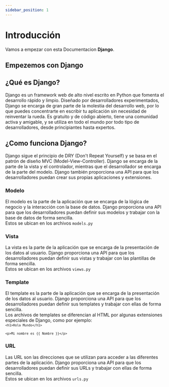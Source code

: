 ```yaml
---
sidebar_position: 1
---
```


# Introducción

Vamos a empezar con esta Documentacion **Django**.

## Empezemos con Django 

## ¿Qué es Django?
Django es un framework web de alto nivel escrito en Python que fomenta el desarrollo rápido y limpio. Diseñado por desarrolladores experimentados, Django se encarga de gran parte de la molestia del desarrollo web, por lo que puedes concentrarte en escribir tu aplicación sin necesidad de reinventar la rueda. Es gratuito y de código abierto, tiene una comunidad activa y amigable, y se utiliza en todo el mundo por todo tipo de desarrolladores, desde principiantes hasta expertos.

## ¿Como funciona Django?

Django sigue el principio de DRY (Don't Repeat Yourself) y se basa en el patrón de diseño MVC (Model-View-Controller). Django se encarga de la parte de la vista y el controlador, mientras que el desarrollador se encarga de la parte del modelo. Django también proporciona una API para que los desarrolladores puedan crear sus propias aplicaciones y extensiones.
### Modelo
El modelo es la parte de la aplicación que se encarga de la lógica de negocio y la interacción con la base de datos. Django proporciona una API para que los desarrolladores puedan definir sus modelos y trabajar con la base de datos de forma sencilla.<br />Estos se ubican en los archivos `models.py`
### Vista
La vista es la parte de la aplicación que se encarga de la presentación de los datos al usuario. Django proporciona una API para que los desarrolladores puedan definir sus vistas y trabajar con las plantillas de forma sencilla.<br />Estos se ubican en los archivos `views.py` 
### Template
El template es la parte de la aplicación que se encarga de la presentación de los datos al usuario. Django proporciona una API para que los desarrolladores puedan definir sus templates y trabajar con ellas de forma sencilla. <br />Los archivos de templates se diferencian al HTML por algunas extensiones especiales de Django, como por ejemplo:<br /><code>`<h1>Hola Mundo</h1>` <br /> `<p>Mi nombre es {{ Nombre }}</p>`</code>
### URL
Las URL son las direcciones que se utilizan para acceder a las diferentes partes de la aplicación. Django proporciona una API para que los desarrolladores puedan definir sus URLs y trabajar con ellas de forma sencilla. <br />Estos se ubican en los archivos `urls.py`